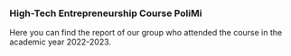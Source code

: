 ### High-Tech Entrepreneurship Course PoliMi

Here you can find the report of our group who attended the course in the academic year 2022-2023.
